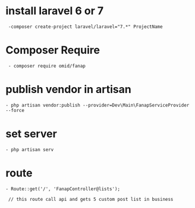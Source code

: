  # install laravel 6 or 7
     -composer create-project laravel/laravel="7.*" ProjectName
      
 
 # Composer Require

     - composer require omid/fanap

# publish vendor in artisan
  
    - php artisan vendor:publish --provider=Dev\Main\FanapServiceProvider --force
  

# set server
 
    - php artisan serv
 

# route

    - Route::get('/', 'FanapController@lists');
 
     // this route call api and gets 5 custom post list in business
 
